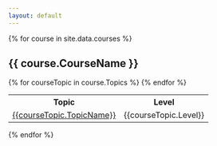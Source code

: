 ```yaml
---
layout: default
---
```


{% for course in site.data.courses %}
  <h2>    
    {{ course.CourseName }}
  </h2>

  <table>
    <tr>
      <th>Topic</th>
      <th>Level</th>
    </tr>
  {% for courseTopic in course.Topics %}
    <tr>
      <td><a href='/{{ courseTopic.Link}}'>{{courseTopic.TopicName}}</a></td>
      <td>{{courseTopic.Level}}</td>
    </tr>
  {% endfor %}  
  </table>
{% endfor %}
